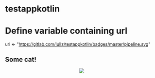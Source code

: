 # testappkotlin


# Define variable containing url
url <- "https://gitlab.com/lullz/testappkotlin/badges/master/pipeline.svg"
## Some cat!
<center><img src="url`"></center>
